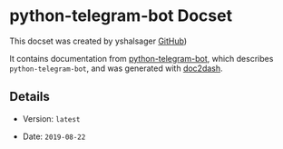 python-telegram-bot Docset
=======================

This docset was created by yshalsager [GitHub](https://github.com/yshalsager))

It contains documentation from [python-telegram-bot](https://github.com/python-telegram-bot/python-telegram-bot/), which describes `python-telegram-bot`, and was generated with [doc2dash](https://github.com/hynek/doc2dash).

## Details

- Version: `latest`

- Date: `2019-08-22`

